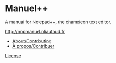 # Manuel++

A manual for Notepad++, the chameleon text editor.

http://nppmanuel.nliautaud.fr

- [About/Contributing](docs/en/README.md)
- [À propos/Contribuer](docs/README.md)

[License](LICENSE)